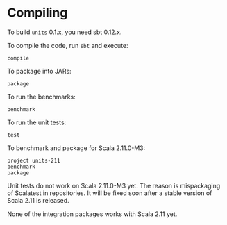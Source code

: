 Compiling
=========

To build `units` 0.1.x, you need sbt 0.12.x.

To compile the code, run `sbt` and execute:

	compile

To package into JARs:

	package

To run the benchmarks:

	benchmark

To run the unit tests:

	test

To benchmark and package for Scala 2.11.0-M3:

	project units-211
	benchmark
	package

Unit tests do not work on Scala 2.11.0-M3 yet. The reason is mispackaging of Scalatest in repositories. It will be fixed soon after a stable version of Scala 2.11 is released.

None of the integration packages works with Scala 2.11 yet.